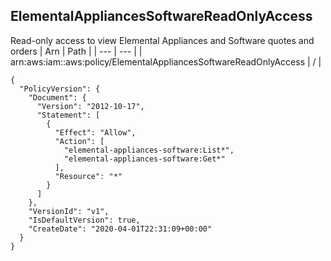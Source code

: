 
## ElementalAppliancesSoftwareReadOnlyAccess
Read-only access to view Elemental Appliances and Software quotes and orders
| Arn | Path |
| --- | --- |
| arn:aws:iam::aws:policy/ElementalAppliancesSoftwareReadOnlyAccess | / |
```
{
  "PolicyVersion": {
    "Document": {
      "Version": "2012-10-17",
      "Statement": [
        {
          "Effect": "Allow",
          "Action": [
            "elemental-appliances-software:List*",
            "elemental-appliances-software:Get*"
          ],
          "Resource": "*"
        }
      ]
    },
    "VersionId": "v1",
    "IsDefaultVersion": true,
    "CreateDate": "2020-04-01T22:31:09+00:00"
  }
}
```
